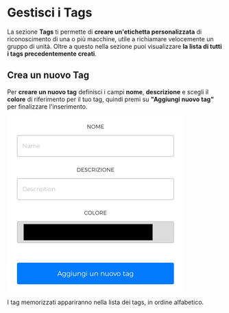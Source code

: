 # Gestisci i Tags

La sezione **Tags** ti permette di **creare un'etichetta personalizzata** di riconoscimento di una o più macchine, utile a richiamare velocemente un gruppo di unità. Oltre a questo nella sezione puoi visualizzare **la lista di tutti i tags precedentemente creati**.

## Crea un nuovo Tag

Per **creare un nuovo tag** definisci i campi **nome**, **descrizione** e scegli il **colore** di riferimento per il tuo tag, quindi premi su **"Aggiungi nuovo tag"** per finalizzare l'inserimento. 

<kbd>![Crea Nuovo Tag](_images/tags-aggiungi.png)</kbd>

I tag memorizzati appariranno nella lista dei tags, in ordine alfabetico. 









